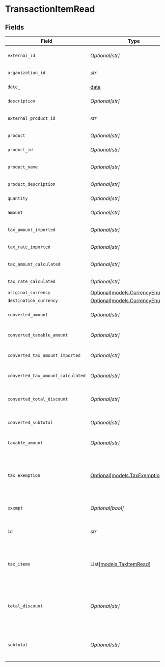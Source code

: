 # TransactionItemRead


## Fields

| Field                                                                | Type                                                                 | Required                                                             | Description                                                          |
| -------------------------------------------------------------------- | -------------------------------------------------------------------- | -------------------------------------------------------------------- | -------------------------------------------------------------------- |
| `external_id`                                                        | *Optional[str]*                                                      | :heavy_minus_sign:                                                   | External item identifier.                                            |
| `organization_id`                                                    | *str*                                                                | :heavy_check_mark:                                                   | Organization identifier.                                             |
| `date_`                                                              | [date](https://docs.python.org/3/library/datetime.html#date-objects) | :heavy_check_mark:                                                   | Date/time of item.                                                   |
| `description`                                                        | *Optional[str]*                                                      | :heavy_minus_sign:                                                   | Item description                                                     |
| `external_product_id`                                                | *str*                                                                | :heavy_check_mark:                                                   | External product identifier.                                         |
| `product`                                                            | *Optional[str]*                                                      | :heavy_minus_sign:                                                   | Product name                                                         |
| `product_id`                                                         | *Optional[str]*                                                      | :heavy_minus_sign:                                                   | Product identifier.                                                  |
| `product_name`                                                       | *Optional[str]*                                                      | :heavy_minus_sign:                                                   | Product name (detailed)                                              |
| `product_description`                                                | *Optional[str]*                                                      | :heavy_minus_sign:                                                   | Product description                                                  |
| `quantity`                                                           | *Optional[str]*                                                      | :heavy_minus_sign:                                                   | Quantity of item.                                                    |
| `amount`                                                             | *Optional[str]*                                                      | :heavy_minus_sign:                                                   | Item amount.                                                         |
| `tax_amount_imported`                                                | *Optional[str]*                                                      | :heavy_minus_sign:                                                   | Imported tax amount for the item.                                    |
| `tax_rate_imported`                                                  | *Optional[str]*                                                      | :heavy_minus_sign:                                                   | Imported tax rate.                                                   |
| `tax_amount_calculated`                                              | *Optional[str]*                                                      | :heavy_minus_sign:                                                   | Calculated tax amount for the item.                                  |
| `tax_rate_calculated`                                                | *Optional[str]*                                                      | :heavy_minus_sign:                                                   | Calculated tax rate.                                                 |
| `original_currency`                                                  | [Optional[models.CurrencyEnum]](../models/currencyenum.md)           | :heavy_minus_sign:                                                   | N/A                                                                  |
| `destination_currency`                                               | [Optional[models.CurrencyEnum]](../models/currencyenum.md)           | :heavy_minus_sign:                                                   | N/A                                                                  |
| `converted_amount`                                                   | *Optional[str]*                                                      | :heavy_minus_sign:                                                   | Converted item amount.                                               |
| `converted_taxable_amount`                                           | *Optional[str]*                                                      | :heavy_minus_sign:                                                   | Converted taxable amount.                                            |
| `converted_tax_amount_imported`                                      | *Optional[str]*                                                      | :heavy_minus_sign:                                                   | Converted imported tax amount.                                       |
| `converted_tax_amount_calculated`                                    | *Optional[str]*                                                      | :heavy_minus_sign:                                                   | Converted calculated tax amount                                      |
| `converted_total_discount`                                           | *Optional[str]*                                                      | :heavy_minus_sign:                                                   | Converted total discount amount.                                     |
| `converted_subtotal`                                                 | *Optional[str]*                                                      | :heavy_minus_sign:                                                   | Converted subtotal amount.                                           |
| `taxable_amount`                                                     | *Optional[str]*                                                      | :heavy_minus_sign:                                                   | Taxable amount for the item.                                         |
| `tax_exemption`                                                      | [Optional[models.TaxExemptionEnum]](../models/taxexemptionenum.md)   | :heavy_minus_sign:                                                   | This enum is used to determine if a transaction is exempt from tax.  |
| `exempt`                                                             | *Optional[bool]*                                                     | :heavy_minus_sign:                                                   | Indicates if the item is exempt.                                     |
| `id`                                                                 | *str*                                                                | :heavy_check_mark:                                                   | The unique transaction item identifier.                              |
| `tax_items`                                                          | List[[models.TaxItemRead](../models/taxitemread.md)]                 | :heavy_check_mark:                                                   | List of tax items associated with the transaction item.              |
| `total_discount`                                                     | *Optional[str]*                                                      | :heavy_minus_sign:                                                   | Total discount amount applied to this transaction item.              |
| `subtotal`                                                           | *Optional[str]*                                                      | :heavy_minus_sign:                                                   | Subtotal amount before any discount is applied.                      |